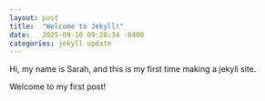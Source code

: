 ```yaml
---
layout: post
title:  "Welcome to Jekyll!"
date:   2025-09-16 09:26:34 -0400
categories: jekyll update
---
```


Hi, my name is Sarah, and this is my first time making a jekyll site. 

Welcome to my first post! 
